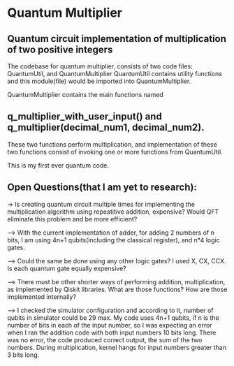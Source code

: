 # Quantum Multiplier
Quantum circuit implementation of multiplication of two positive integers
--------------------------------------------------------------------

The codebase for quantum multiplier, consists of two code files: QuantumUtil, and QuantumMultiplier
QuantumUtil contains utility functions and this module(file) would be imported into QuantumMultiplier.

QuantumMultiplier contains the main functions named

q_multiplier_with_user_input() and q_multiplier(decimal_num1, decimal_num2).
-------------------------------------------------------------------
These two functions perform multiplication, and implementation of these two functions consist of invoking one or more functions from QuantumUtil.


This is my first ever quantum code.

Open Questions(that I am yet to research):
---------------------------------------------
-> Is creating quantum circuit multiple times for implementing the multiplication algorithm using repeatitive addition, expensive? Would QFT eliminate this problem and be more efficient?

--> With the current implementation of adder, for adding 2 numbers of n bits, I am using 4n+1 qubits(including the classical register), and n*4 logic gates.

--> Could the same be done using any other logic gates? I used X, CX, CCX. Is each quantum gate equally expensive?

--> There must be other shorter ways of performing addition, multiplication, as implemented by Qiskit libraries. What are those functions? How are those implemented internally?

--> I checked the simulator configuration and according to it, number of qubits in simulator could be 29 max.
My code uses 4n+1 qubits, if n is the number of bits in each of the input number, so I was expecting an error when I ran the addition code with both input numbers 10 bits long. There was no error, the code produced correct output, the sum of the two numbers. During multiplication, kernel hangs for input numbers greater than 3 bits long.
